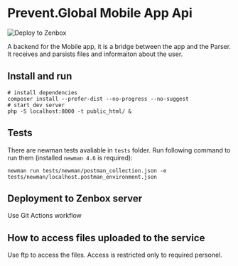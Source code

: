 # Prevent.Global Mobile App Api

![Deploy to Zenbox](https://github.com/Kocik/prevent-global-api/workflows/Deploy%20to%20Zenbox/badge.svg)

A backend for the Mobile app, it is a bridge between the app and the Parser. It receives and parsists files and informaiton about the user.

## Install and run
```
# install dependencies
composer install --prefer-dist --no-progress --no-suggest
# start dev server
php -S localhost:8000 -t public_html/ &
```
## Tests
There are newman tests avaliable in `tests` folder. Run following command to run them (installed `newman 4.6` is required):
```
newman run tests/newman/postman_collection.json -e tests/newman/localhost.postman_environment.json
```

## Deployment to Zenbox server
Use Git Actions workflow

## How to access files uploaded to the service
Use ftp to access the files. Access is restricted only to required personel.
